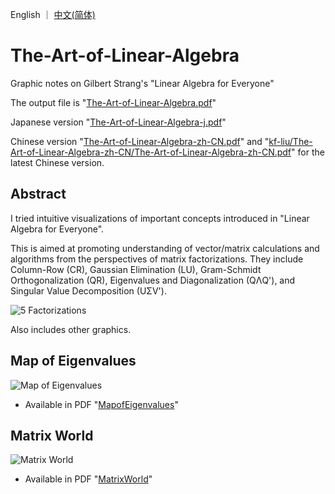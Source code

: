 English ｜ [中文(简体)](README-zh-CN.md)

# The-Art-of-Linear-Algebra


Graphic notes on Gilbert Strang's "Linear Algebra for Everyone"

The output file is "[The-Art-of-Linear-Algebra.pdf](The-Art-of-Linear-Algebra.pdf)"

Japanese version "[The-Art-of-Linear-Algebra-j.pdf](The-Art-of-Linear-Algebra-j.pdf)"

Chinese version "[The-Art-of-Linear-Algebra-zh-CN.pdf](The-Art-of-Linear-Algebra-zh-CN.pdf)" and "[kf-liu/The-Art-of-Linear-Algebra-zh-CN/The-Art-of-Linear-Algebra-zh-CN.pdf](https://github.com/kf-liu/The-Art-of-Linear-Algebra-zh-CN/blob/main/The-Art-of-Linear-Algebra-zh-CN.pdf)" for the latest Chinese version. 

## Abstract

I tried intuitive visualizations of important concepts introduced
in "Linear Algebra for Everyone".

This is aimed at promoting understanding of vector/matrix calculations
and algorithms from the perspectives of matrix factorizations.
They include Column-Row (CR), Gaussian Elimination (LU),
Gram-Schmidt Orthogonalization (QR), Eigenvalues and Diagonalization (QΛQ'),
and Singular Value Decomposition (UΣV').

![5 Factorizations](5-Factorizations.png)

Also includes other graphics.

## Map of Eigenvalues

![Map of Eigenvalues](MapofEigenvalues.png)

- Available in PDF "[MapofEigenvalues](MapofEigenvalues.pdf)"

## Matrix World

![Matrix World](MatrixWorld.png)

- Available in PDF "[MatrixWorld](MatrixWorld.pdf)"

